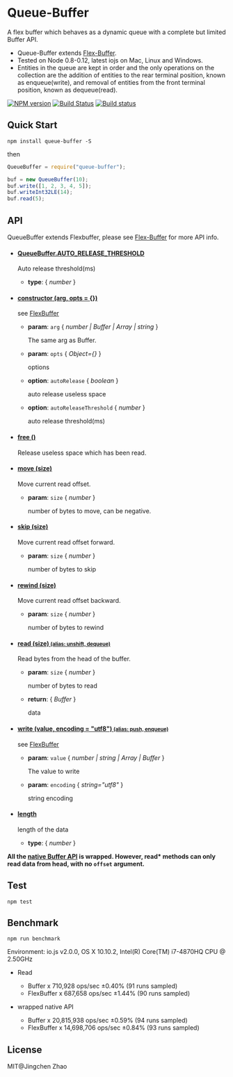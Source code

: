 Queue-Buffer
===================
A flex buffer which behaves as a dynamic queue with a complete but limited Buffer API.
- Queue-Buffer extends [Flex-Buffer](https://github.com/dracupid/flex-buffer).
- Tested on Node 0.8-0.12, latest iojs on Mac, Linux and Windows.
- Entities in the queue are kept in order and the only operations on the collection are the addition of entities to the rear terminal position, known as enqueue(write), and removal of entities from the front terminal position, known as dequeue(read).

[![NPM version](https://badge.fury.io/js/queue-buffer.svg)](https://www.npmjs.com/package/queue-buffer)
[![Build Status](https://travis-ci.org/dracupid/queue-buffer.svg)](https://travis-ci.org/dracupid/queue-buffer)
[![Build status](https://ci.appveyor.com/api/projects/status/github/dracupid/queue-buffer?svg=true)](https://ci.appveyor.com/project/dracupid/queue-buffer)


## Quick Start
```
npm install queue-buffer -S
```
then
```javascript
QueueBuffer = require("queue-buffer");

buf = new QueueBuffer(10);
buf.write([1, 2, 3, 4, 5]);
buf.writeInt32LE(14);
buf.read(5);
```

## API
QueueBuffer extends Flexbuffer, please see [Flex-Buffer](https://github.com/dracupid/flex-buffer#api) for more API info.



- #### <a href="./src/index.coffee?source#L12" target="_blank"><b>QueueBuffer.AUTO\_RELEASE_THRESHOLD </b></a>
    Auto release threshold(ms)

  - **type**:  { _number_ }

- #### <a href="./src/index.coffee?source#L21" target="_blank"><b>constructor (arg, opts = {})</b></a>
    see [FlexBuffer](https://github.com/dracupid/flex-buffer#constructorarg-opts--)

  - **param**: `arg` { _number | Buffer | Array | string_ }

    The same arg as Buffer.

  - **param**: `opts` { _Object={}_ }

    options

  - **option**: `autoRelease` { _boolean_ }

    auto       release useless space

  - **option**: `autoReleaseThreshold` { _number_ }

    auto release threshold(ms)

- #### <a href="./src/index.coffee?source#L33" target="_blank"><b>free ()</b></a>
    Release useless space which has been read.

- #### <a href="./src/index.coffee?source#L80" target="_blank"><b>move (size)</b></a>
    Move current read offset.

  - **param**: `size` { _number_ }

    number of bytes to move, can be negative.

- #### <a href="./src/index.coffee?source#L90" target="_blank"><b>skip (size)</b></a>
    Move current read offset forward.

  - **param**: `size` { _number_ }

    number of bytes to skip

- #### <a href="./src/index.coffee?source#L100" target="_blank"><b>rewind (size)</b></a>
    Move current read offset backward.

  - **param**: `size` { _number_ }

    number of bytes to rewind

- #### <a href="./src/index.coffee?source#L122" target="_blank"><b>read (size)  <small>(alias: unshift, dequeue)</small> </b></a>
    Read bytes from the head of the buffer.

  - **param**: `size` { _number_ }

    number of bytes to read

  - **return**:  { _Buffer_ }

    data

- #### <a href="./src/index.coffee?source#L146" target="_blank"><b>write (value, encoding = "utf8")  <small>(alias: push, enqueue)</small> </b></a>
    see [FlexBuffer](https://github.com/dracupid/flex-buffer#writevalue-encoding--utf8)

  - **param**: `value` { _number | string | Array | Buffer_ }

    The value to write

  - **param**: `encoding` { _string="utf8"_ }

    string encoding

- #### <a href="./src/index.coffee?source#L154" target="_blank"><b>length </b></a>
    length of the data

  - **type**:  { _number_ }



__All the [native Buffer API](https://iojs.org/api/buffer.html) is wrapped. However, read* methods can only read data from head, with no `offset` argument.__

## Test
```
npm test
```

## Benchmark
```
npm run benchmark
```
Environment: io.js v2.0.0, OS X 10.10.2, Intel(R) Core(TM) i7-4870HQ CPU @ 2.50GHz

- Read
    - Buffer x 710,928 ops/sec ±0.40% (91 runs sampled)
    - FlexBuffer x 687,658 ops/sec ±1.44% (90 runs sampled)

- wrapped native API
    - Buffer x 20,815,938 ops/sec ±0.59% (94 runs sampled)
    - FlexBuffer x 14,698,706 ops/sec ±0.84% (93 runs sampled)

## License
MIT@Jingchen Zhao
